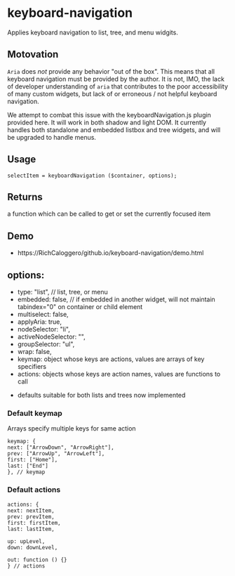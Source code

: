 # keyboard-navigation

Applies keyboard navigation to list, tree, and menu widgits.

## Motovation

`Aria` does *not* provide any behavior "out of the box".
This means that all keyboard navigation must be provided by the author.
It is not, IMO, the lack of developer understanding of `aria` that contributes to the poor accessibility of many custom widgets,  but lack of or erroneous / not helpful keyboard navigation. 

We attempt to combat this issue with the keyboardNavigation.js plugin provided here.
It will work in both shadow  and light DOM.
It currently handles both standalone and embedded listbox and tree widgets, and will be upgraded to handle menus.


## Usage

```
selectItem = keyboardNavigation ($container, options);
```

## Returns

a function which can be called to get or set the currently focused item

## Demo

- https://RichCaloggero/github.io/keyboard-navigation/demo.html

## options:


- type: "list", // list, tree, or menu
- embedded: false, // if embedded in another widget, will not maintain tabindex="0" on container or child element
- multiselect: false,
- applyAria: true,
- nodeSelector: "li",
- activeNodeSelector: "",
- groupSelector: "ul",
- wrap: false,
- keymap: object whose keys are actions, values are arrays of key specifiers
- actions: objects whose keys are action names, values are functions to call
+ defaults suitable for both lists and trees now implemented

### Default keymap

Arrays specify multiple keys for same action

```
keymap: {
next: ["ArrowDown", "ArrowRight"],
prev: ["ArrowUp", "ArrowLeft"],
first: ["Home"],
last: ["End"]
}, // keymap
```

### Default actions

```
actions: {
next: nextItem,
prev: prevItem,
first: firstItem,
last: lastItem,

up: upLevel,
down: downLevel,

out: function () {}
} // actions
```

